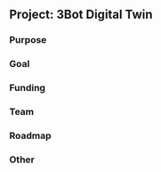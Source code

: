 ## Project: 3Bot Digital Twin

### Purpose



### Goal



### Funding



### Team




### Roadmap




### Other